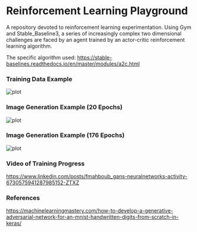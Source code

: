 # Reinforcement Learning Playground

A repository devoted to reinforcement learning experimentation. Using Gym and Stable_Baseline3, a series of increasingly complex two dimensional challenges are faced by an agent trained by an actor-critic reinforcement learning algorithm.

The specific algorithm used: https://stable-baselines.readthedocs.io/en/master/modules/a2c.html

### Training Data Example
![plot](TrainingData_Example.png)

### Image Generation Example (20 Epochs)
![plot](generated_plot_e0020.png)

### Image Generation Example (176 Epochs)
![plot](generated_plot_e176.png)

### Video of Training Progress
https://www.linkedin.com/posts/fmahboub_gans-neuralnetworks-activity-6730575941287985152-ZTXZ

### References
https://machinelearningmastery.com/how-to-develop-a-generative-adversarial-network-for-an-mnist-handwritten-digits-from-scratch-in-keras/

